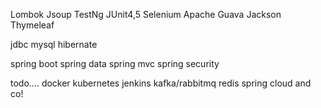 Lombok
Jsoup
TestNg
JUnit4,5
Selenium
Apache Guava
Jackson 
Thymeleaf

jdbc
mysql
hibernate

spring boot
spring data
spring mvc
spring security

todo....
docker
kubernetes
jenkins
kafka/rabbitmq
redis
spring cloud and co!
